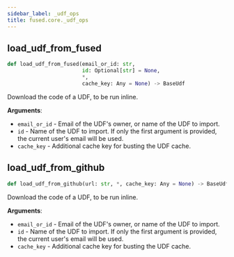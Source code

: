 ```yaml
---
sidebar_label: _udf_ops
title: fused.core._udf_ops
---
```


## load\_udf\_from\_fused

```python showLineNumbers
def load_udf_from_fused(email_or_id: str,
                        id: Optional[str] = None,
                        *,
                        cache_key: Any = None) -> BaseUdf
```

Download the code of a UDF, to be run inline.

**Arguments**:

- `email_or_id` - Email of the UDF's owner, or name of the UDF to import.
- `id` - Name of the UDF to import. If only the first argument is provided, the current user's email will be used.
- `cache_key` - Additional cache key for busting the UDF cache.

## load\_udf\_from\_github

```python showLineNumbers
def load_udf_from_github(url: str, *, cache_key: Any = None) -> BaseUdf
```

Download the code of a UDF, to be run inline.

**Arguments**:

- `email_or_id` - Email of the UDF's owner, or name of the UDF to import.
- `id` - Name of the UDF to import. If only the first argument is provided, the current user's email will be used.
- `cache_key` - Additional cache key for busting the UDF cache.
